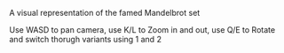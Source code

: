 A visual representation of the famed Mandelbrot set

Use WASD to pan camera, use K/L to Zoom in and out, use Q/E to Rotate and switch thorugh variants using 1 and 2
